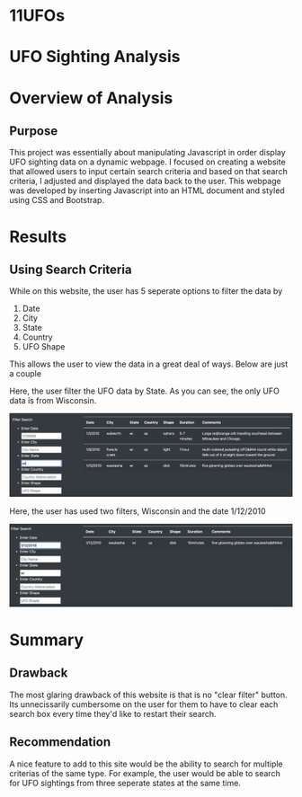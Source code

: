 # 11UFOs
# UFO Sighting Analysis
# Overview of Analysis

## Purpose
This project was essentially about manipulating Javascript in order display UFO sighting data on a dynamic webpage. I focused on creating a website that allowed users to input certain search criteria and based on that search criteria, I adjusted and displayed the data back to the user. This webpage was developed by inserting Javascript into an HTML document and styled using CSS and Bootstrap.


# Results

## Using Search Criteria
While on this website, the user has 5 seperate options to filter the data by

1. Date
2. City
3. State
4. Country
5. UFO Shape

This allows the user to view the data in a great deal of ways. Below are just a couple

Here, the user filter the UFO data by State. As you can see, the only UFO data is from Wisconsin.

![Filter_by_State](filter.png)

Here, the user has used two filters, Wisconsin and the date 1/12/2010

![Filter_by_State](multi_filter.png)

# Summary

## Drawback
The most glaring drawback of this website is that is no "clear filter" button. Its unnecissarily cumbersome on the user for them to have to clear each search box every time they'd like to restart their search.

## Recommendation

A nice feature to add to this site would be the ability to search for multiple criterias of the same type. For example, the user would be able to search for UFO sightings from three seperate states at the same time.
